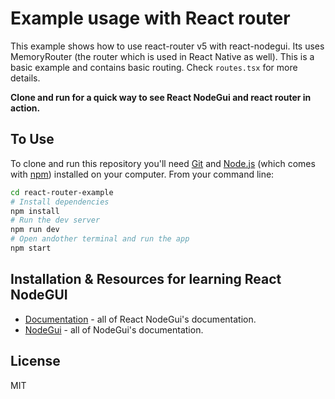 # Example usage with React router

This example shows how to use react-router v5 with react-nodegui. Its uses MemoryRouter (the router which is used in React Native as well). This is a basic example and contains basic routing. Check `routes.tsx` for more details.

**Clone and run for a quick way to see React NodeGui and react router in action.**

## To Use

To clone and run this repository you'll need [Git](https://git-scm.com) and [Node.js](https://nodejs.org/en/download/) (which comes with [npm](http://npmjs.com)) installed on your computer. From your command line:

```bash
cd react-router-example
# Install dependencies
npm install
# Run the dev server
npm run dev
# Open andother terminal and run the app
npm start
```

## Installation & Resources for learning React NodeGUI

- [Documentation](https://react.nodegui.org) - all of React NodeGui's documentation.
- [NodeGui](https://nodegui.org) - all of NodeGui's documentation.

## License

MIT
